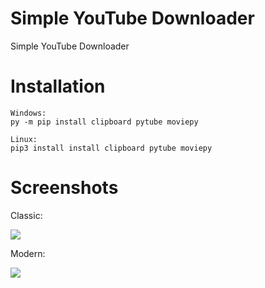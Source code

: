 # Simple YouTube Downloader
Simple YouTube Downloader

# Installation

```
Windows:
py -m pip install clipboard pytube moviepy

Linux:
pip3 install install clipboard pytube moviepy
```

# Screenshots
Classic:

![](https://funprogramming.eu/KVxXQC.png)

Modern:

![](https://funprogramming.eu/xXGu6r.png)

